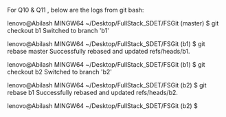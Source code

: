 For Q10 & Q11 , below are the logs from git bash:

lenovo@Abilash MINGW64 ~/Desktop/FullStack_SDET/FSGit (master)
$ git checkout b1
Switched to branch 'b1'

lenovo@Abilash MINGW64 ~/Desktop/FullStack_SDET/FSGit (b1)
$ git rebase master
Successfully rebased and updated refs/heads/b1.

lenovo@Abilash MINGW64 ~/Desktop/FullStack_SDET/FSGit (b1)
$ git checkout b2
Switched to branch 'b2'

lenovo@Abilash MINGW64 ~/Desktop/FullStack_SDET/FSGit (b2)
$ git rebase b1
Successfully rebased and updated refs/heads/b2.

lenovo@Abilash MINGW64 ~/Desktop/FullStack_SDET/FSGit (b2)
$

